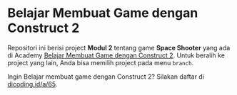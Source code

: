 # Belajar Membuat Game dengan Construct 2
Repositori ini berisi project **Modul 2** tentang game **Space Shooter** yang ada di Academy [Belajar Membuat Game dengan Construct 2][belajar-membuat-game-dengan-cosntruct-2]. Untuk beralih ke project yang lain, Anda bisa memilih project pada menu `branch`.

Ingin Belajar membuat game dengan Construct 2?
Silakan daftar di [dicoding.id/a/65][belajar-membuat-game-dengan-cosntruct-2].

[belajar-membuat-game-dengan-cosntruct-2]: https://www.dicoding.com/academies/65
